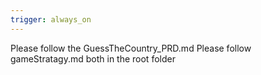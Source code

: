 ```yaml
---
trigger: always_on
---
```


Please follow the GuessTheCountry_PRD.md
Please follow gameStratagy.md
both in the root folder